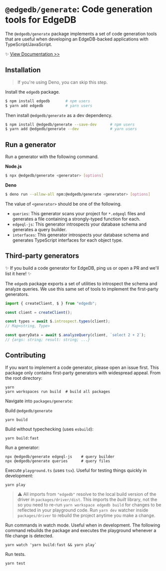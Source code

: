 # `@edgedb/generate`: Code generation tools for EdgeDB

The `@edgedb/generate` package implements a set of code generation tools that are useful when developing an EdgeDB-backed applications with TypeScript/JavaScript.

✨ [View Documentation >>](https://www.edgedb.com/docs/clients/js/generation)

## Installation

> If you're using Deno, you can skip this step.

Install the `edgedb` package.

```bash
$ npm install edgedb       # npm users
$ yarn add edgedb          # yarn users
```

Then install `@edgedb/generate` as a dev dependency.

```bash
$ npm install @edgedb/generate --save-dev      # npm users
$ yarn add @edgedb/generate --dev              # yarn users
```

## Run a generator

Run a generator with the following command.

**Node.js**

```bash
$ npx @edgedb/generate <generator> [options]
```

**Deno**

```bash
$ deno run --allow-all npm:@edgedb/generate <generator> [options]
```

The value of `<generator>` should be one of the following.

- `queries`: This generator scans your project for `*.edgeql` files and generates a file containing a strongly-typed function for each.
- `edgeql-js`: This generator introspects your database schema and generates a query builder.
- `interfaces`: This generator introspects your database schema and generates TypeScript interfaces for each object type.

## Third-party generators

✨ If you build a code generator for EdgeDB, ping us or open a PR and we'll list it here! ✨

The `edgedb` package exports a set of utilities to introspect the schema and analyze queries. We use this same set of tools to implement the first-party generators.

```ts
import { createClient, $ } from "edgedb";

const client = createClient();

const types = await $.introspect.types(client);
// Map<string, Type>

const queryData = await $.analyzeQuery(client, `select 2 + 2`);
// {args: string; result: string; ...}
```

## Contributing

If you want to implement a code generator, please open an issue first. This package only contains first-party generators with widespread appeal. From the root directory:

```
yarn
yarn workspaces run build  # build all packages
```

Navigate into `packages/generate`:

Build `@edgedb/generate`

```
yarn build
```

Build without typechecking (uses `esbuild`):

```
yarn build:fast
```

Run a generator:

```
npx @edgedb/generate edgeql-js    # query builder
npx @edgedb/generate queries      # query files
```

Execute `playground.ts` (uses `tsx`). Useful for testing things quickly in development:

```
yarn play
```

> ⚠️ All imports from `"edgedb"` resolve to the local build version of the driver in `packages/driver/dist`. This imports the _built_ library, not the so you need to re-run `yarn workspace edgedb build` for changes to be reflected in your playground code. Run `yarn dev` watcher inside `packages/driver` to rebuild the project anytime you make a change.

Run commands in watch mode. Useful when in development. The following command rebuilds the package and executes the playground whenever a file change is detected.

```
yarn watch 'yarn build:fast && yarn play`
```

Run tests.

```
yarn test
```
